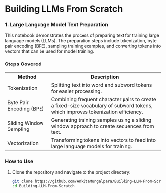 # Building LLMs From Scratch

### 1. Large Language Model Text Preparation

This notebook demonstrates the process of preparing text for training large language models (LLMs). The preparation steps include tokenization, byte pair encoding (BPE), sampling training examples, and converting tokens into vectors that can be used for model training.

### Steps Covered

<table>
  <tr>
    <th>Method</th>
    <th>Description</th>
  </tr>
  <tr>
    <td>Tokenization</td>
    <td>Splitting text into word and subword tokens for easier processing.</td>
  </tr>
  <tr>
    <td>Byte Pair Encoding (BPE)</td>
    <td>Combining frequent character pairs to create a fixed-size vocabulary of subword tokens, which improves tokenization efficiency.</td>
  </tr>
  <tr>
    <td>Sliding Window Sampling</td>
    <td>Generating training samples using a sliding window approach to create sequences from text.</td>
  </tr>
  <tr>
    <td>Vectorization</td>
    <td>Transforming tokens into vectors to feed into large language models for training.</td>
  </tr>
</table>

### How to Use

1. Clone the repository and navigate to the project directory:
   ```bash
   git clone https://github.com/AnkitaMungalpara/Building-LLM-From-Scratch.git
   cd Building-LLM-From-Scratch
